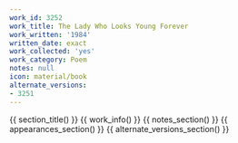```yaml
---
work_id: 3252
work_title: The Lady Who Looks Young Forever
work_written: '1984'
written_date: exact
work_collected: 'yes'
work_category: Poem
notes: null
icon: material/book
alternate_versions:
- 3251
---
```


{{ section_title() }}
{{ work_info() }}
{{ notes_section() }}
{{ appearances_section() }}
{{ alternate_versions_section() }}